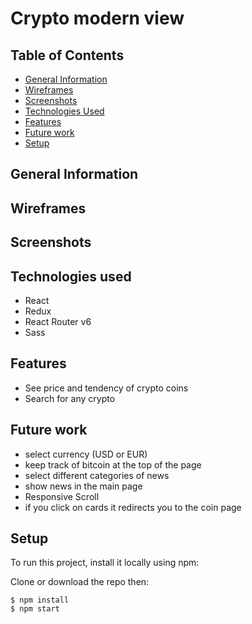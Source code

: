 # Crypto modern view

## Table of Contents

- [General Information](#general-information)
- [Wireframes](#wireframes)
- [Screenshots](#screenshots)
- [Technologies Used](#technologies-used)
- [Features](#features)
- [Future work](#future-work)
- [Setup](#setup)

## General Information

## Wireframes

## Screenshots

## Technologies used

- React
- Redux
- React Router v6
- Sass

## Features

- See price and tendency of crypto coins
- Search for any crypto

## Future work

- select currency (USD or EUR)
- keep track of bitcoin at the top of the page
- select different categories of news
- show news in the main page
- Responsive Scroll
- if you click on cards it redirects you to the coin page

## Setup

To run this project, install it locally using npm:

Clone or download the repo then:

```
$ npm install
$ npm start
```
